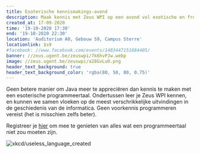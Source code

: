 ```yaml
---
title: Esoterische kennismakings-avond
description: Maak kennis met Zeus WPI op een avond vol exotische en frustrerende programmeertalen
created_at: 17-09-2020
time: '19-10-2020 17:30'
end: '19-10-2020 22:30'
location: 'Auditorium A0, Gebouw S9, Campus Sterre'
locationlink: $s9
#facebook: //www.facebook.com/events/1483447151684405/
banner: //zeus.ugent.be/zeuswpi/7k6hvPJw.webp
image: //zeus.ugent.be/zeuswpi/a28GvLuO.png
header_text_background: true
header_text_background_color: 'rgba(80, 50, 80, 0.75)'
---
```


Geen betere manier om Java meer te appreciëren dan kennis te maken met een esoterische programmeertaal. Ondertussen leer je Zeus WPI kennen, en kunnen we samen vloeken op de meest verschrikkelijke uitvindingen in de geschiedenis van de informatica. Geen voorkennis programmeren vereist (het is misschien zelfs beter).

Registreer je [hier][gandalf] om mee te genieten van alles wat een programmeertaal niet zou moeten zijn.

![xkcd/useless_language_created](https://zeus.ugent.be/zeuswpi/Sa7IfExB.png)

[gandalf]: https://event.fkgent.be/events/306
